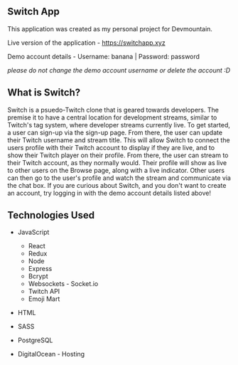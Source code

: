 ## Switch App
This application was created as my personal project for Devmountain.  

Live version of the application - https://switchapp.xyz  

Demo account details - Username: banana | Password: password   

*please do not change the demo account username or delete the account :D*

## What is Switch?
Switch is a psuedo-Twitch clone that is geared towards developers. The premise it to have a central location for development streams, similar to Twitch's tag system, where developer streams currently live. To get started, a user can sign-up via the sign-up page. From there, the user can update their Twitch username and stream title. This will allow Switch to connect the users profile with their Twitch account to display if they are live, and to show their Twitch player on their profile. From there, the user can stream to their Twitch account, as they normally would. Their profile will show as live to other users on the Browse page, along with a live indicator. Other users can then go to the user's profile and watch the stream and communicate via the chat box. If you are curious about Switch, and you don't want to create an account, try logging in with the demo account details listed above!

## Technologies Used
+ JavaScript
  + React
  + Redux
  + Node
  + Express
  + Bcrypt
  + Websockets - Socket.io
  + Twitch API
  + Emoji Mart
  
+ HTML

+ SASS

+ PostgreSQL

+ DigitalOcean - Hosting


